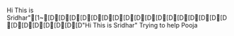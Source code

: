 Hi This is Sridhar"[1~[D[D[D[D[D[D[D[D[D[D[D[D[D[D[D[D[D[D[D[D[D[D[D[D"Hi This is Sridhar"
Trying to help Pooja
